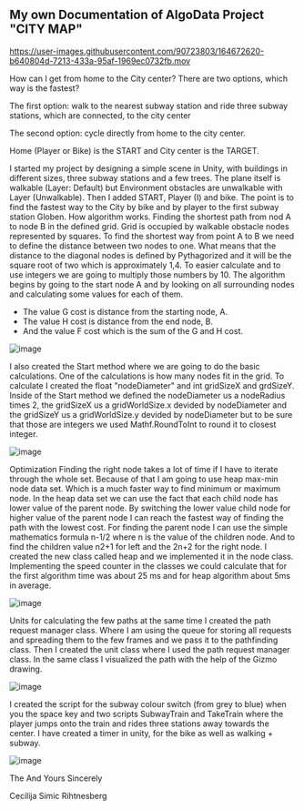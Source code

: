 ## My own Documentation of AlgoData Project "CITY MAP"



https://user-images.githubusercontent.com/90723803/164672620-b640804d-7213-433a-95af-1969ec0732fb.mov

How can I get from home to the City center? There are two options, which way is the fastest?

The first option: walk to the nearest subway station and ride three subway stations, which are connected, to the city center

The second option: cycle directly from home to the city center.

Home (Player or Bike) is the START and City center is the TARGET.

I started my project by designing a simple scene in Unity, with buildings in different sizes, three subway stations and a few trees. The plane itself is walkable (Layer: Default) but Environment obstacles are unwalkable with Layer (Unwalkable). Then I added START, Player (I) and bike. The point is to find the fastest way to the City by bike and by player to the first subway station Globen. How algorithm works. Finding the shortest path from nod A to node B in the defined grid. Grid is occupied by walkable obstacle nodes represented by squares. To find the shortest way from point A to B we need to define the distance between two nodes to one. What means that the distance to the diagonal nodes is defined by Pythagorized and it will be the square root of two which is approximately 1,4. To easier calculate and to use integers we are going to multiply those numbers by 10. The algorithm begins by going to the start node A and by looking on all surrounding nodes and calculating some values for each of them.

* The value G cost is distance from the starting node, A.
* The value H cost is distance from the end node, B.
* And the value F cost which is the sum of the G and H cost.



![image](https://user-images.githubusercontent.com/90723803/164650646-c6a5e546-851c-4f62-b0b5-5d6b258ff37a.png)
 
I also created the Start method where we are going to do the basic calculations. One of the calculations is how many nodes fit in the grid. To calculate I created the float "nodeDiameter" and int gridSizeX and grdSizeY. Inside of the Start method we defined the nodeDiameter us a nodeRadius times 2, the gridSizeX us a gridWorldSize.x devided by nodeDiameter and the gridSizeY us a gridWorldSize.y devided by nodeDiameter but to be sure that those are integers we used Mathf.RoundToInt to round it to closest integer.

![image](https://user-images.githubusercontent.com/90723803/164650960-648f59a9-1215-4302-9888-89850bdad254.png)
 
Optimization
Finding the right node takes a lot of time if I have to iterate through the whole set. Because of that I am going to use heap max-min node data set. Which is a much faster way to find minimum or maximum node. In the heap data set we can use the fact that each child node has lower value of the parent node. By switching the lower value child node for higher value of the parent node I can reach the fastest way of finding the path with the lowest cost. For finding the parent node I can use the simple mathematics formula n-1/2 where n is the value of the children node. And to find the children value n2+1 for left and the 2n+2 for the right node. I created the new class called heap and we implemented it in the node class. Implementing the speed counter in the classes we could calculate that for the first algorithm time was about 25 ms and for heap algorithm about 5ms in average.

![image](https://user-images.githubusercontent.com/90723803/164651610-abf80d76-6413-4902-8c0c-69beae1293d4.png)
 
Units for calculating the few paths at the same time I created the path request manager class. Where I am using the queue for storing all requests and spreading them to the few frames and we pass it to the pathfinding class. Then I created the unit class where I used the path request manager class. In the same class I visualized the path with the help of the Gizmo drawing.

![image](https://user-images.githubusercontent.com/90723803/164648762-34709a1f-b162-432f-9172-9b5a95b6d64e.png)
 
I created the script for the subway colour switch (from grey to blue) when you the space key and two scripts SubwayTrain and TakeTrain where the player jumps onto the train and rides three stations away towards the center. 
I have created a timer in unity, for the bike as well as walking + subway.

![image](https://user-images.githubusercontent.com/90723803/164651744-734ef7c6-2baa-43ef-8d2f-99d9fc729f51.png)
 
The And
Yours Sincerely

Cecilija Simic Rihtnesberg
